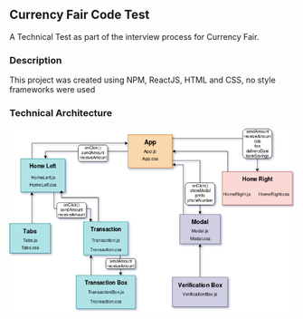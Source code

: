 ## Currency Fair Code Test

A Technical Test as part of the interview process for Currency Fair.

### Description 

This project was created using NPM, ReactJS, HTML and CSS, no style frameworks were used

### Technical Architecture

![Diagram](./src/resources/images/diagram.png)
